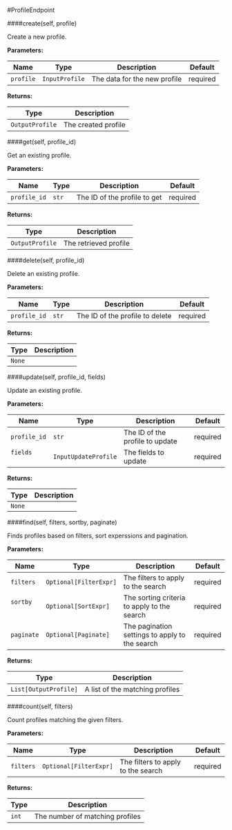 #ProfileEndpoint


####create(self, profile)

Create a new profile.

**Parameters:**

|Name                |Type                          |Description                                    |Default|
|--------------------|------------------------------|-----------------------------------------------|-----------------|
|```profile```       |```InputProfile```            |The data for the new profile                   |required         |
           
**Returns:**

|Type                      |Description                                    
|-------------------------|-----------------------------------------------|
|```OutputProfile```      |The created profile                            |      


####get(self, profile_id)

Get an existing profile.

**Parameters:**

|Name                |Type                          |Description                                    |Default|
|--------------------|------------------------------|-----------------------------------------------|-----------------|
|```profile_id```    |```str```                     |The ID of the profile to get                   |required         |
           
**Returns:**

|Type                      |Description                                    
|-------------------------|-----------------------------------------------|
|```OutputProfile```      |The retrieved profile                          |   
 


####delete(self, profile_id)

Delete an existing profile.

**Parameters:**

|Name                |Type                          |Description                                    |Default|
|--------------------|------------------------------|-----------------------------------------------|-----------------|
|```profile_id```    |```str```                     |The ID of the profile to delete                |required         |
           
**Returns:**

|Type                      |Description                                    
|-------------------------|-----------------------------------------------|
|```None```               |                                               |  


####update(self, profile_id, fields)

Update an existing profile.

**Parameters:**

|Name                |Type                          |Description                                    |Default|
|--------------------|------------------------------|-----------------------------------------------|-----------------|
|```profile_id```    |```str```                     |The ID of the profile to update                |required         |
|```fields```        |```InputUpdateProfile```      |The fields to update                           |required         |
           
**Returns:**

|Type                     |Description                                    
|-------------------------|-----------------------------------------------|
|```None```               |                                               |  


####find(self, filters, sortby, paginate)

Finds profiles based on filters, sort experssions and pagination.

**Parameters:**

|Name                |Type                          |Description                                    |Default|
|--------------------|------------------------------|-----------------------------------------------|-----------------|
|```filters```       |```Optional[FilterExpr]```    |The filters to apply to the search             |required         |
|```sortby```        |```Optional[SortExpr]```      | The sorting criteria to apply to the search   |required         |
|```paginate```      |```Optional[Paginate]```      |The pagination settings to apply to the search |required         |
        
**Returns:**

|Type                        |Description                                    
|-------------------------   |-----------------------------------------------|
|```List[OutputProfile]```   |A list of the matching profiles                | 


####count(self, filters)

Count profiles matching the given filters.

**Parameters:**

|Name                |Type                          |Description                                    |Default|
|--------------------|------------------------------|-----------------------------------------------|-----------------|
|```filters```       |```Optional[FilterExpr]```    |The filters to apply to the search             |required         |
        
**Returns:**

|Type                         |Description                                    
|-------------------------   |-----------------------------------------------|
|```int```                   |The number of matching profiles                | 


